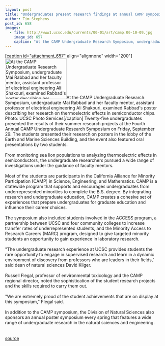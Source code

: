 ```yaml
---
layout: post
title: "Undergraduates present research findings at annual CAMP symposium"
author: Tim Stephens
post_id: 658
images:
  - file: http://www1.ucsc.edu/currents/00-01/art/camp.00-10-09.jpg
    image_id: 657
    caption: "At the CAMP Undergraduate Research Symposium, undergraduate Mai Rabbad and her faculty mentor, assistant professor of electrical engineering Ali Shakouri, examined Rabbad's poster describing her research on thermoelectric effects in semiconductor chips. Photo: UCSC Photo Services"
---
```


[caption id="attachment_657" align="alignnone" width="200"]<a href="http://localhost/mysite/wp-content/uploads/2000/10/camp.00-10-09.jpg"><img class="size-full wp-image-657" src="http://localhost/mysite/wp-content/uploads/2000/10/camp.00-10-09.jpg" alt="At the CAMP Undergraduate Research Symposium, undergraduate Mai Rabbad and her faculty mentor, assistant professor of electrical engineering Ali Shakouri, examined Rabbad's poster describing her research on thermoelectric effects in semiconductor chips. Photo: UCSC Photo Services" width="200" height="132" /></a>At the CAMP Undergraduate Research Symposium, undergraduate Mai Rabbad and her faculty mentor, assistant professor of electrical engineering Ali Shakouri, examined Rabbad's poster describing her research on thermoelectric effects in semiconductor chips. Photo: UCSC Photo Services[/caption]
Twenty-five undergraduates presented the results of their summer research projects at the Fourth Annual CAMP Undergraduate Research Symposium on Friday, September 29. The students presented their research on posters in the lobby of the Earth and Marine Sciences Building, and the event also featured oral presentations by two students.<br>
<br>
From monitoring sea lion populations to analyzing thermoelectric effects in semiconductors, the undergraduate researchers pursued a wide range of investigations under the guidance of faculty mentors.<br>
<br>
Most of the students are participants in the California Alliance for Minority Participation (CAMP) in Science, Engineering, and Mathematics. CAMP is a statewide program that supports and encourages undergraduates from underrepresented minorities to complete the B.S. degree. By integrating research and undergraduate education, CAMP creates a cohesive set of experiences that prepare undergraduates for graduate education and influence their career choices.<br>
<br>
The symposium also included students involved in the ACCESS program, a partnership between UCSC and four community colleges to increase transfer rates of underrepresented students, and the Minority Access to Research Careers (MARC) program, designed to give targeted minority students an opportunity to gain experience in laboratory research.<br>
<br>
"The undergraduate research experience at UCSC provides students the rare opportunity to engage in supervised research and learn in a dynamic environment of discovery from professors who are leaders in their fields," said dean of natural sciences David Kliger.<br>
<br>
Russell Flegal, professor of environmental toxicology and the CAMP regional director, noted the sophistication of the student research projects and the skills required to carry them out.<br>
<br>
"We are extremely proud of the student achievements that are on display at this symposium," Flegal said.<br>
<br>
In addition to the CAMP symposium, the Division of Natural Sciences also sponsors an annual poster symposium every spring that features a wide range of undergraduate research in the natural sciences and engineering.<br>
<br>
<br>
[source](http://www1.ucsc.edu/currents/00-01/10-09/camp.html "Permalink to camp")
